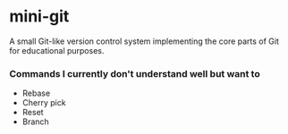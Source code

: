 # mini-git
A small Git-like version control system implementing the core parts of Git for educational purposes. 

### Commands I currently don't understand well but want to
- Rebase
- Cherry pick
- Reset
- Branch
